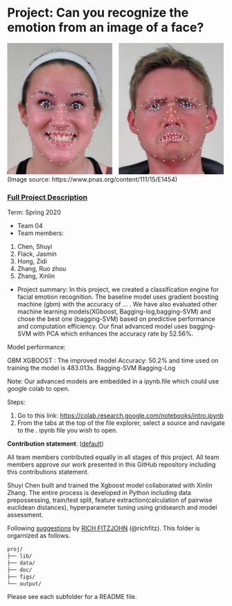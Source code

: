# Project: Can you recognize the emotion from an image of a face? 
<img src="figs/CE.jpg" alt="Compound Emotions" width="500"/>
(Image source: https://www.pnas.org/content/111/15/E1454)

### [Full Project Description](doc/project3_desc.md)

Term: Spring 2020

+ Team 04
+ Team members:
	
1. Chen, Shuyi 
2. Flack, Jasmin 
3. Hong, Zidi 
4. Zhang, Ruo zhou 
5. Zhang, Xinlin 

+ Project summary: In this project, we created a classification engine for facial emotion recognition. The baseline model uses gradient boosting machine (gbm) with the accuracy of ... . We have also evaluated other machine learning models(XGboost, Bagging-log,bagging-SVM) and chose the best one (bagging-SVM) based on predictive performance and computation efficiency. Our final advanced model uses bagging-SVM with PCA which enhances the accuracy rate by 52.56%.

Model performance:            
                      
GBM
XGBOOST : The improved model Accuracy: 50.2% and time used on training the model is 483.013s.
Bagging-SVM
Bagging-Log



Note:
Our advanced models are embedded in a ipynb.file which could use google colab to open. 

Steps:

1. Go to this link: https://colab.research.google.com/notebooks/intro.ipynb
2. From the tabs at the top of the file explorer, select a source and navigate to the . ipynb file you wish to open. 


	
**Contribution statement**: ([default](doc/a_note_on_contributions.md)) 

All team members contributed equally in all stages of this project. All team members approve our work presented in this GitHub repository including this contributions statement. 

Shuyi Chen built and trained the Xgboost model collaborated with Xinlin Zhang. The entire process is developed in Python including data prepossessing, train/test split, feature extraction(calculation of pairwise euclidean distances), hyperparameter tuning using gridsearch and model assessment.




Following [suggestions](http://nicercode.github.io/blog/2013-04-05-projects/) by [RICH FITZJOHN](http://nicercode.github.io/about/#Team) (@richfitz). This folder is orgarnized as follows.

```
proj/
├── lib/
├── data/
├── doc/
├── figs/
└── output/
```

Please see each subfolder for a README file.
